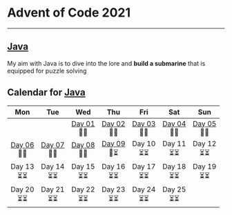 # Advent of Code 2021
---
## [Java](https://github.com/Sycix-HK/Advent-of-Code-2021/tree/main/Java)
My aim with Java is to dive into the lore and **build a submarine** that is equipped for puzzle solving
## Calendar for [Java](https://github.com/Sycix-HK/Advent-of-Code-2021/tree/main/Java)
| Mon | Tue | Wed | Thu | Fri | Sat | Sun |
|:---:|:---:|:---:|:---:|:---:|:---:|:---:|
|     |     | [Day 01](https://github.com/Sycix-HK/Advent-of-Code-2021/tree/main/Java/submarine/equipment/sonar)<br>🌟🌟 | [Day 02](https://github.com/Sycix-HK/Advent-of-Code-2021/tree/main/Java/submarine/equipment/propeller)<br>🌟🌟 | [Day 03](https://github.com/Sycix-HK/Advent-of-Code-2021/tree/main/Java/submarine/equipment/diagnostics)<br>🌟🌟 | [Day 04](https://github.com/Sycix-HK/Advent-of-Code-2021/tree/main/Java/submarine/equipment/entertainment)<br>🌟🌟 | [Day 05](https://github.com/Sycix-HK/Advent-of-Code-2021/tree/main/Java/submarine/equipment/sonar)<br>🌟🌟 |
| [Day 06](https://github.com/Sycix-HK/Advent-of-Code-2021/tree/main/Java/wildlife) <br> 🌟🌟 | [Day 07](https://github.com/Sycix-HK/Advent-of-Code-2021/tree/main/Java/wildlife) <br> 🌟🌟 | [Day 08](https://github.com/Sycix-HK/Advent-of-Code-2021/tree/main/Java/submarine/emergency) <br> 🌟🌟 | [Day 09](https://github.com/Sycix-HK/Advent-of-Code-2021/tree/main/Java/submarine/equipment/sonar) <br> 🌟⏳ | Day 10 <br> ⏳⏳ | Day 11 <br> ⏳⏳ | Day 12 <br> ⏳⏳ | 
| Day 13 <br> ⏳⏳ | Day 14 <br> ⏳⏳ | Day 15 <br> ⏳⏳ | Day 16 <br> ⏳⏳ | Day 17 <br> ⏳⏳ | Day 18 <br> ⏳⏳ | Day 19 <br> ⏳⏳ | 
| Day 20 <br> ⏳⏳ | Day 21 <br> ⏳⏳ | Day 22 <br> ⏳⏳ | Day 23 <br> ⏳⏳ | Day 24 <br> ⏳⏳ | Day 25 <br> ⏳⏳ |   |
